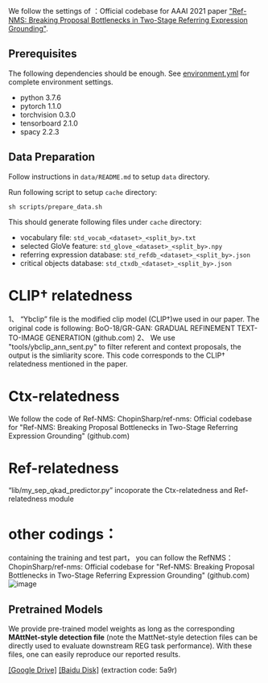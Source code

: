 
We follow the settings of ：Official codebase for AAAI 2021 paper ["Ref-NMS: Breaking Proposal Bottlenecks in Two-Stage Referring Expression Grounding"](https://arxiv.org/abs/2009.01449).

## Prerequisites
The following dependencies should be enough. See [environment.yml](environment.yml) for complete environment settings.
- python 3.7.6
- pytorch 1.1.0
- torchvision 0.3.0
- tensorboard 2.1.0
- spacy 2.2.3

## Data Preparation
Follow instructions in `data/README.md` to setup `data` directory. 

Run following script to setup `cache` directory:
```
sh scripts/prepare_data.sh
```
This should generate following files under `cache` directory:
- vocabulary file: `std_vocab_<dataset>_<split_by>.txt`
- selected GloVe feature: `std_glove_<dataset>_<split_by>.npy`
- referring expression database: `std_refdb_<dataset>_<split_by>.json`
- critical objects database: `std_ctxdb_<dataset>_<split_by>.json`


# CLIP† relatedness 
1、 “Ybclip” file is the modified clip model (CLIP†)we used in our paper. The original code is following:  BoO-18/GR-GAN: GRADUAL REFINEMENT TEXT-TO-IMAGE GENERATION (github.com)
2、 We use  "tools/ybclip_ann_sent.py" to filter referent and context proposals, the output is the simliarity score. 
This code corresponds to the  CLIP† relatedness mentioned in the paper.

# Ctx-relatedness 
We follow the code of Ref-NMS: ChopinSharp/ref-nms: Official codebase for "Ref-NMS: Breaking Proposal Bottlenecks in Two-Stage Referring Expression Grounding" (github.com)

# Ref-relatedness
“lib/my_sep_qkad_predictor.py” incoporate the  Ctx-relatedness and  Ref-relatedness module

# other codings：
containing the training and test part， you can follow the RefNMS：
ChopinSharp/ref-nms: Official codebase for "Ref-NMS: Breaking Proposal Bottlenecks in Two-Stage Referring Expression Grounding" (github.com)![image](https://github.com/1240446371/Sep-NMS-REC/assets/44427801/7103d919-d40b-45e3-a9b3-1855d7259156)

## Pretrained Models
We provide pre-trained model weights as long as the corresponding **MAttNet-style detection file** (note the MattNet-style detection files can be directly used to evaluate downstream REG task performance). With these files, one can easily reproduce our reported results.

[[Google Drive]](https://drive.google.com/drive/folders/1BPqWW0LrAEBFna7b-ORF2TcrY7K_DDvM?usp=sharing) [[Baidu Disk]](https://pan.baidu.com/s/1G4k7APKSUs-_5StXoYaNrA) (extraction code: 5a9r)

 
